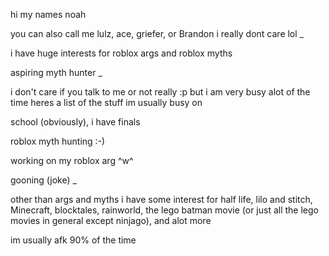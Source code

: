 hi my names noah

you can also call me lulz, ace, griefer, or Brandon i really dont care lol
_

i have huge interests for roblox args and roblox myths

aspiring myth hunter
_

i don't care if you talk to me or not really :p but i am very busy alot of the time heres a list of the stuff im usually busy on

school (obviously), i have finals

roblox myth hunting :-)

working on my roblox arg ^w^

gooning (joke)
_

other than args and myths i have some interest for half life, lilo and stitch, Minecraft, blocktales, rainworld, the lego batman movie (or just all the lego movies in general except ninjago), and alot more

im usually afk 90% of the time
